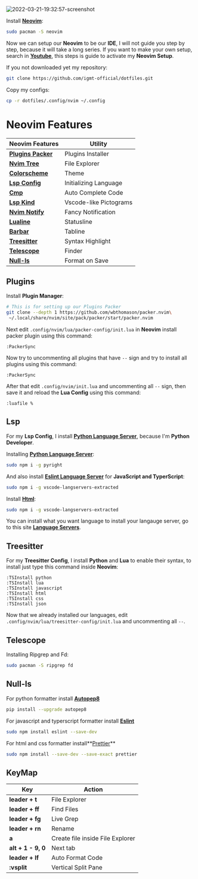 ![2022-03-21-19:32:57-screenshot](https://user-images.githubusercontent.com/96023410/159258190-a5b90b65-8281-4253-9748-11151f8176a2.png)

Install **[Neovim](https://github.com/neovim/neovim/wiki/Installing-Neovim)**:

```bash
sudo pacman -S neovim
```

Now we can setup our **Neovim** to be our **IDE**, I will not guide you step by step, because it will take a long series.
If you want to make your own setup, search in **[Youtube](https://youtube.com)**, this steps is guide to activate my **Neovim Setup**.

If you not downloaded yet my repository:

```bash
git clone https://github.com/igmt-official/dotfiles.git
```

Copy my configs:

```bash
cp -r dotfiles/.config/nvim ~/.config
```

# Neovim Features

| Neovim Features                                                                     | Utility                  |
| ----------------------------------------------------------------------------------- | ------------------------ |
| **[Plugins Packer](https://github.com/wbthomason/packer.nvim)**                     | Plugins Installer        |
| **[Nvim Tree](https://github.com/kyazdani42/nvim-tree.lua)**                        | File Explorer            |
| **[Colorscheme](https://github.com/Mofiqul/dracula.nvim)**                          | Theme                    |
| **[Lsp Config](https://github.com/neovim/nvim-lspconfig)**                          | Initializing Language    |
| **[Cmp](https://github.com/neovim/nvim-lspconfig/wiki/Autocompletion)**             | Auto Complete Code       |
| **[Lsp Kind](https://github.com/onsails/lspkind-nvim)**                             | Vscode-like Pictograms   |
| **[Nvim Notify](https://github.com/rcarriga/nvim-notify)**                          | Fancy Notification       |
| **[Lualine](https://github.com/nvim-lualine/lualine.nvim)**                         | Statusline               |
| **[Barbar](https://github.com/romgrk/barbar.nvim)**                                 | Tabline                  |
| **[Treesitter](https://tree-sitter.github.io/tree-sitter/)**                        | Syntax Highlight         |
| **[Telescope](https://github.com/nvim-telescope/telescope.nvim#pickers)**           | Finder                   |
| **[Null-ls](https://github.com/jose-elias-alvarez/null-ls.nvim)**                   | Format on Save           |

## Plugins

Install **Plugin Manager**:

```bash
# This is for setting up our Plugins Packer
git clone --depth 1 https://github.com/wbthomason/packer.nvim\
 ~/.local/share/nvim/site/pack/packer/start/packer.nvim
```

Next edit ```.config/nvim/lua/packer-config/init.lua``` in **Neovim** install packer plugin using this command:

```vim
:PackerSync
```

Now try to uncommenting all plugins that have ```--``` sign and try to install all plugins using this command:

```vim
:PackerSync
```

After that edit ```.config/nvim/init.lua``` and uncommenting all ```--``` sign, then save it and reload the **Lua Config** using this command:

```vim
:luafile %
```

## Lsp

For my **Lsp Config**, I install **[Python Language Server](https://github.com/microsoft/pyright)**, because I'm **Python Developer**.

Installing **[Python Language Server](https://github.com/microsoft/pyright)**:

```bash
sudo npm i -g pyright
```

And also install **[Eslint Language Server](https://github.com/hrsh7th/vscode-langservers-extracted)** for **JavaScript and TyperScript**:

```bash
sudo npm i -g vscode-langservers-extracted
```

Install **[Html](https://github.com/neovim/nvim-lspconfig/blob/master/doc/server_configurations.md#html)**:

```bash
sudo npm i -g vscode-langservers-extracted
```

You can install what you want language to install your langauge server,
go to this site **[Language Servers](https://github.com/neovim/nvim-lspconfig/blob/master/doc/server_configurations.md)**.

## Treesitter

For my **Treesitter Config**, I install **Python** and **Lua** to enable their syntax, to install just type this command inside **Neovim**:

```vim
:TSInstall python
:TSInstall lua
:TSInstall javascript
:TSInstall html
:TSInstall css
:TSInstall json
```

Now that we already installed our languages, edit ```.config/nvim/lua/treesitter-config/init.lua``` and uncommenting all ```--```.

## Telescope

Installing Ripgrep and Fd:

```bash
sudo pacman -S ripgrep fd
```

## Null-ls

For python formatter install **[Autopep8](https://github.com/hhatto/autopep8/tree/889805a94fbb33d6e1b896406c970d942369031a)**

```bash
pip install --upgrade autopep8
```

For javascript and typerscript formatter install **[Eslint](https://github.com/eslint/eslint/tree/18f5e05bce10503186989d81ca484abb185a2c9d)**

```bash
sudo npm install eslint --save-dev
```

For html and css formatter install**[Prettier](https://github.com/prettier/prettier)**

```bash
sudo npm install --save-dev --save-exact prettier
```

## KeyMap

| Key                            | Action                           |
| -------------------------------| -------------------------------- |
| **leader + t**                 | File Explorer                    |
| **leader + ff**                | Find Files                       |
| **leader + fg**                | Live Grep                        |
| **leader + rn**                | Rename                           |
| **a**                          | Create file inside File Explorer |
| **alt + 1 - 9, 0**             | Next tab                         |
| **leader + lf**                | Auto Format Code                 |
| **:vsplit**                    | Vertical Split Pane              |
